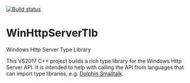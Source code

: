 [![Build status](https://ci.appveyor.com/api/projects/status/github/blairmcg/WinHttpServerTlb?branch=master&svg=true)](https://ci.appveyor.com/project/blairmcg/winhttpservertlb)

# WinHttpServerTlb
Windows Http Server Type Library

This VS2017 C++ project builds a rich type library for the Windows Http Server API. It is intended to help with calling the API from languages that can import type libraries, e.g. [Dolphin Smalltalk](https://github.com/dolphinsmalltalk/Dolphin).

